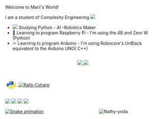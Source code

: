 
Welcome to Marii's World!  

I am a student of Complexity Engineering   <img height="20em" src="https://icongr.am/octicons/hubot.svg?size=128&color=bc4eca">

 - <img height="20em" src="https://icongr.am/fontawesome/android.svg?size=128&color=ffffff"/> Studying Python - AI -Robotics Maker
- 🍒 Learning to program Raspberry Pi - I'm using the 4B and Zero W (Python)
- ♾ Learning to program Arduino - I'm using Robocore's UnBlack equivalent to the Arduino UNO( C++)
 

##

<div align="center"> <a href="https://github.com/mamarianaoliveira"> 
<img height="150em" src="https://github-readme-stats.vercel.app/api?username=mamarianaoliveira&show_icons=true&theme=dracula&include_all_commits=true&count_private=true"/>  
 <img height="150em" src="https://github-readme-stats.vercel.app/api/top-langs/?username=mamarianaoliveira&layout=compact&langs_count=7&theme=dracula" />
 
 </div>
 
  ##
  
  <div style="display: inline_block"><br>
    <img align="center" alt="Rafa-Python" height="30" width="40" src="https://raw.githubusercontent.com/devicons/devicon/master/icons/python/python-original.svg">
  <img align="center" alt="Rafa-Csharp" height="30" width="40" src="https://icongr.am/devicon/cplusplus-original.svg?size=128&color=currentColor">
    
   
   
   </div>
  
  
  ##
  
<div>

  <a href="https://www.instagram.com/mamariana_cristina/" target="_blank"><img src="https://img.shields.io/badge/-Instagram-%23E4405F?style=for-the-badge&logo=instagram&logoColor=white" target="_blank"></a>
 	 <a href="https://discord.gg/3D6vXQxE" target="_blank"><img src="https://img.shields.io/badge/Discord-7289DA?style=for-the-badge&logo=discord&logoColor=white" target="_blank"></a> 
  <a href = "mailto:mari.unicap27@gmail.com"><img src="https://img.shields.io/badge/-Gmail-%23333?style=for-the-badge&logo=gmail&logoColor=white" target="_blank"></a>
  <a href="https://www.linkedin.com/in/mariana-oliveira-b84a49211" target="_blank"><img src="https://img.shields.io/badge/-LinkedIn-%230077B5?style=for-the-badge&logo=linkedin&logoColor=white" target="_blank"></a>    <a href="https://picasion.com/">
 <p align='center'>
</p>
 <img src="https://i.picasion.com/pic91/f1dd9d0c5e39f732d1a0dd85d5802151.gif" height="200" width="200" align="right" alt="Nathy-yoda" />
 
 
 ![Snake animation](https://github.com/mamarianaoliveira/mamarianaoliveira/blob/output/github-contribution-grid-snake.svg)
 
</div>
 
 

 

 

